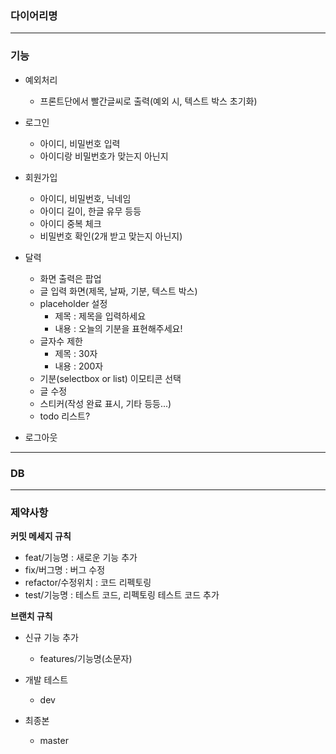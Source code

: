 ### 다이어리명

---

### 기능
- 예외처리
    - 프론트단에서 빨간글씨로 출력(예외 시, 텍스트 박스 초기화)

- 로그인
    - 아이디, 비밀번호 입력
    - 아이디랑 비밀번호가 맞는지 아닌지


- 회원가입
    - 아이디, 비밀번호, 닉네임
    - 아이디 길이, 한글 유무 등등
    - 아이디 중복 체크
    - 비밀번호 확인(2개 받고 맞는지 아닌지)


- 달력
    - 화면 출력은 팝업
    - 글 입력 화면(제목, 날짜, 기분, 텍스트 박스)
    - placeholder 설정
        - 제목 : 제목을 입력하세요
        - 내용 : 오늘의 기분을 표현해주세요!
    - 글자수 제한
        - 제목 : 30자
        - 내용 : 200자
    - 기분(selectbox or list) 이모티콘 선택
    - 글 수정
    - 스티커(작성 완료 표시, 기타 등등...)
    - todo 리스트?

- 로그아웃


---

### DB


---

### 제약사항

**커밋 메세지 규칙**

- feat/기능명 : 새로운 기능 추가
- fix/버그명 : 버그 수정
- refactor/수정위치 : 코드 리펙토링
- test/기능명 : 테스트 코드, 리펙토링 테스트 코드 추가


**브랜치 규칙**

- 신규 기능 추가
  - features/기능명(소문자)

- 개발 테스트
  - dev

- 최종본
  - master